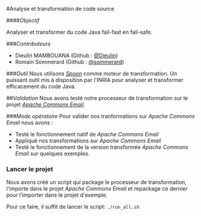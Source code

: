 #Analyse et transformation de code source


####_Objectif_

Analyser et transformer du code Java fail-fast en fail-safe.

###_Contributeurs_
* Dieulin MAMBOUANA (Github : [@Dieulin](https://github.com/Dieulin))
* Romain Sommerard (Github : [@sommerard](https://github.com/rsommerard))

###_Outil_
Nous utilisons [_Spoon_](http://spoon.gforge.inria.fr/) comme moteur de transformation. Un puissant outil mis à disposition par l'INRIA pour analyser et transformer efficacement du code Java.

##_Validation_
Nous avons testé notre processeur de transformation sur le projet [_Apache Commons Email_](http://commons.apache.org/proper/commons-email/).

###_Mode opératoire_
Pour valider nos tranformations sur _Apache Commons Email_ nous avons :
* Testé le fonctionnement natif de _Apache Commons Email_
* Appliqué nos transformations sur _Apache Commons Email_
* Testé le fonctionnement de la version transformée _Apache Commons Email_ sur quelques exemples.

### Lancer le projet

Nous avons créé un script qui package le processeur de transformation, l'importe dans le projet _Apache Commons Email_ et repackage ce dernier pour l'importer dans le projet d'exemple.

Pour ce faire, il suffit de lancer le script: `./run_all.sh`
